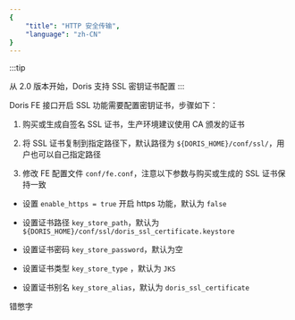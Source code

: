 ```yaml
---
{
    "title": "HTTP 安全传输",
    "language": "zh-CN"
}
---
```


<!--
Licensed to the Apache Software Foundation (ASF) under one
or more contributor license agreements.  See the NOTICE file
distributed with this work for additional information
regarding copyright ownership.  The ASF licenses this file
to you under the Apache License, Version 2.0 (the
"License"); you may not use this file except in compliance
with the License.  You may obtain a copy of the License at

  http://www.apache.org/licenses/LICENSE-2.0

Unless required by applicable law or agreed to in writing,
software distributed under the License is distributed on an
"AS IS" BASIS, WITHOUT WARRANTIES OR CONDITIONS OF ANY
KIND, either express or implied.  See the License for the
specific language governing permissions and limitations
under the License.
-->



:::tip

从 2.0 版本开始，Doris 支持 SSL 密钥证书配置
:::


Doris FE 接口开启 SSL 功能需要配置密钥证书，步骤如下：

1. 购买或生成自签名 SSL 证书，生产环境建议使用 CA 颁发的证书

2. 将 SSL 证书复制到指定路径下，默认路径为 `${DORIS_HOME}/conf/ssl/`，用户也可以自己指定路径

3. 修改 FE 配置文件 `conf/fe.conf`，注意以下参数与购买或生成的 SSL 证书保持一致

  - 设置 `enable_https = true` 开启 https 功能，默认为 `false`

  - 设置证书路径 `key_store_path`，默认为 `${DORIS_HOME}/conf/ssl/doris_ssl_certificate.keystore`

  - 设置证书密码 `key_store_password`，默认为空

  - 设置证书类型 `key_store_type` ，默认为 `JKS`

  - 设置证书别名 `key_store_alias`，默认为 `doris_ssl_certificate`

错憋字